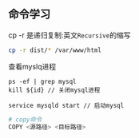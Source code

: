 ## 命令学习

cp 
-r 是递归复制:英文`Recursive`的缩写
```sh
cp -r dist/* /var/www/html
```


查看myslq进程
```shell
ps -ef | grep mysql
kill ${id} // 关闭mysql进程

service mysqld start // 启动mysql
```

```bash
# copy命令
COPY <源路径> <目标路径>
```
